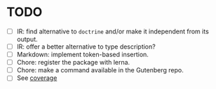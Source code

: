 # TODO

- [ ] IR: find alternative to `doctrine` and/or make it independent from its output.
- [ ] IR: offer a better alternative to type description?
- [ ] Markdown: implement token-based insertion.
- [ ] Chore: register the package with lerna.
- [ ] Chore: make a command available in the Gutenberg repo.
- [ ] See [coverage](coverage.md#TODO)
